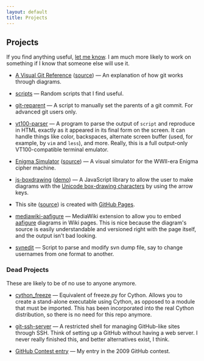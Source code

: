 ```yaml
---
layout: default
title: Projects
---
```


## Projects

If you find anything useful, [let me know](mailto:lodatom@gmail.com).  I am
much more likely to work on something if I know that someone else will use it.

* [A Visual Git Reference](http://marklodato.github.io/visual-git-guide/)
  ([source](http://github.com/MarkLodato/vt100-parser))
  — An explanation of how git works through diagrams.

* [scripts](http://github.com/MarkLodato/scripts)
  — Random scripts that I find useful.

* [git-reparent](http://github.com/MarkLodato/git-reparent)
  — A script to manually set the parents of a git commit.  For advanced git
  users only.

* [vt100-parser](http://github.com/MarkLodato/vt100-parser)
  — A program to parse the output of `script` and reproduce in HTML exactly
  as it appeared in its final form on the screen.  It can handle things like
  color, backspaces, alternate screen buffer (used, for example, by `vim` and
  `less`), and more.  Really, this is a full output-only VT100-compatible
  terminal emulator.

* [Enigma Simulator](http://marklodato.github.io/enigma/)
  ([source](http://github.com/MarkLodato/enigma))
  — A visual simulator for the WWII-era Enigma cipher machine.

* [js-boxdrawing](http://github.com/MarkLodato/js-boxdrawing)
  ([demo](http://marklodato.github.io/js-boxdrawing))
  — A JavaScript library to allow the user to make diagrams with the [Unicode
  box-drawing characters][box] by using the arrow keys.

* This site ([source](http://github.com/MarkLodato/marklodato.github.com)) is
  created with [GitHub Pages](http://pages.github.com).

* [mediawiki-aafigure](http://github.com/MarkLodato/mediawiki-aafigure)
  — MediaWiki extension to allow you to embed [aafigure][] diagrams in Wiki
  pages.  This is nice because the diagram's source is easily
  understandable and versioned right with the page itself, and the output
  isn't bad looking.

* [svnedit](http://github.com/MarkLodato/svnedit)
  — Script to parse and modify svn dump file, say to change usernames from one
  format to another.

[aafigure]: http://packages.python.org/aafigure/
[box]: http://en.wikipedia.org/wiki/Box-drawing_character


### Dead Projects

These are likely to be of no use to anyone anymore.

* [cython_freeze](http://github.com/MarkLodato/cython_freeze)
  — Equivalent of freeze.py for Cython. Allows you to create a stand-alone
  executable using Cython, as opposed to a module that must be imported.  This
  has been incorporated into the real Cython distribution, so there is no need
  for this repo anymore.

* [git-ssh-server](http://github.com/MarkLodato/git-ssh-server)
  — A restricted shell for managing GitHub-like sites through SSH.  Think of
  setting up a GitHub without having a web server.  I never really finished
  this, and better alternatives exist, I think.

* [GitHub Contest entry](http://github.com/MarkLodato/gh-contest)
  — My entry in the 2009 GitHub contest.
